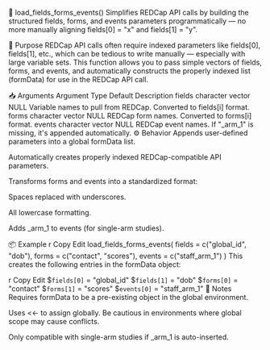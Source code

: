 🔄 load_fields_forms_events()
Simplifies REDCap API calls by building the structured fields, forms, and events parameters programmatically — no more manually aligning fields[0] = "x" and fields[1] = "y".

🧠 Purpose
REDCap API calls often require indexed parameters like fields[0], fields[1], etc., which can be tedious to write manually — especially with large variable sets. This function allows you to pass simple vectors of fields, forms, and events, and automatically constructs the properly indexed list (formData) for use in the REDCap API call.

📥 Arguments
Argument	Type	Default	Description
fields	character vector	NULL	Variable names to pull from REDCap. Converted to fields[i] format.
forms	character vector	NULL	REDCap form names. Converted to forms[i] format.
events	character vector	NULL	REDCap event names. If "_arm_1" is missing, it's appended automatically.
⚙️ Behavior
Appends user-defined parameters into a global formData list.

Automatically creates properly indexed REDCap-compatible API parameters.

Transforms forms and events into a standardized format:

Spaces replaced with underscores.

All lowercase formatting.

Adds _arm_1 to events (for single-arm studies).

📦 Example
r
Copy
Edit
load_fields_forms_events(
  fields = c("global_id", "dob"),
  forms = c("contact", "scores"),
  events = c("staff_arm_1")
)
This creates the following entries in the formData object:

r
Copy
Edit
$`fields[0]` = "global_id"
$`fields[1]` = "dob"
$`forms[0]`  = "contact"
$`forms[1]`  = "scores"
$`events[0]` = "staff_arm_1"
🚨 Notes
Requires formData to be a pre-existing object in the global environment.

Uses <<- to assign globally. Be cautious in environments where global scope may cause conflicts.

Only compatible with single-arm studies if _arm_1 is auto-inserted.
